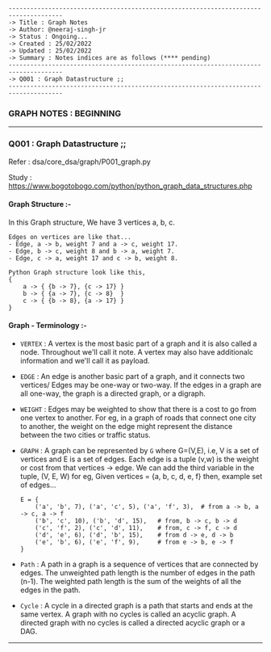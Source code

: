 ```
-------------------------------------------------------------------------------------
-> Title : Graph Notes
-> Author: @neeraj-singh-jr
-> Status : Ongoing...
-> Created : 25/02/2022
-> Updated : 25/02/2022
-> Summary : Notes indices are as follows (**** pending)
-------------------------------------------------------------------------------------
-> Q001 : Graph Datastructure ;;
-------------------------------------------------------------------------------------
```

### GRAPH NOTES : BEGINNING 

-------------------------------------------------------------------------------------
### Q001 : Graph Datastructure ;;

Refer : dsa/core_dsa/graph/P001_graph.py

Study : https://www.bogotobogo.com/python/python_graph_data_structures.php

#### Graph Structure :-

In this Graph structure, We have 3 vertices a, b, c.
````
Edges on vertices are like that...
- Edge, a -> b, weight 7 and a -> c, weight 17.
- Edge, b -> c, weight 8 and b -> a, weight 7.
- Edge, c -> a, weight 17 and c -> b, weight 8.

Python Graph structure look like this,
{
	a -> { {b -> 7}, {c -> 17} }
	b -> { {a -> 7}, {c -> 8}  }
	c -> { {b -> 8}, {a -> 17} }
}
````

#### Graph - Terminology :-

- `VERTEX` : A vertex is the most basic part of a graph and it is also called a
  node. Throughout we'll call it note. A vertex may also have additionalc 
  information and we'll call it as payload.

- `EDGE` : An edge is another basic part of a graph, and it connects two
  vertices/ Edges may be one-way or two-way. If the edges in a graph are all
  one-way, the graph is a directed graph, or a digraph.

- `WEIGHT` : Edges may be weighted to show that there is a cost to go from one
  vertex to another. For eg, in a graph of roads that connect one city to
  another, the weight on the edge might represent the distance between the
  two cities or traffic status.

- `GRAPH` : A graph can be represented by `G` where G=(V,E), i.e, V is a set of
  vertices and E is a set of edges. 
  Each edge is a tuple (v,w) is the weight or cost from that vertices -> edge.
  We can add the third variable in the tuple, (V, E, W)
  for eg, Given vertices = {a, b, c, d, e, f}
  then, example set of edges...
  ````
  E = {
	  ('a', 'b', 7), ('a', 'c', 5), ('a', 'f', 3),	# from a -> b, a -> c, a -> f
	  ('b', 'c', 10), ('b', 'd', 15),	# from, b -> c, b -> d
	  ('c', 'f', 2), ('c', 'd', 11),	# from, c -> f, c -> d
	  ('d', 'e', 6), ('d', 'b', 15),	# from d -> e, d -> b
	  ('e', 'b', 6), ('e', 'f', 9), 	# from e -> b, e -> f
  }
  ````

- `Path` : A path in a graph is a sequence of vertices that are connected by
  edges. The unweighted path length is the number of edges in the path (n-1). 
  The weighted path length is the sum of the weights of all the edges in the path.

- `Cycle` : A cycle in a directed graph is a path that starts and ends at the
  same vertex. A graph with no cycles is called an acyclic graph. A directed
  graph with no cycles is called a directed acyclic graph or a DAG.	


-------------------------------------------------------------------------------------